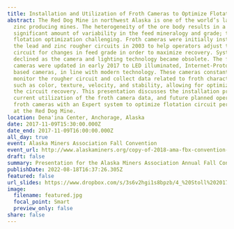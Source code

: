 ```yaml
---
title: Installation and Utilization of Froth Cameras to Optimize Flotation Performance
abstract: The Red Dog Mine in northwest Alaska is one of the world’s largest
  zinc producing mines. The heterogeneity of the ore body results in a
  significant amount of variability in the feed mineralogy and grade; this makes
  flotation optimization challenging. Froth cameras were initially installed in
  the lead and zinc rougher circuits in 2003 to help operators adjust the
  circuit for changes in feed grade in order to maximize recovery. System use
  declined as the camera and lighting technology became obsolete. The froth
  cameras were updated in early 2017 to LED illuminated, Internet-Protocol (IP)
  based cameras, in line with modern technology. These cameras constantly
  monitor the rougher circuit and collect data related to froth characteristics,
  such as color, texture, velocity, and stability, allowing for optimization of
  the circuit recovery. This presentation discusses the installation process,
  current utilization of the froth camera data, and future planned operation of
  froth cameras with an Expert system to optimize flotation circuit performance
  at the Red Dog Mine.
location: Dena'ina Center, Anchorage, Alaska
date: 2017-11-09T15:30:00.000Z
date_end: 2017-11-09T16:00:00.000Z
all_day: true
event: Alaska Miners Association Fall Convention
event_url: http://www.alaskaminers.org/copy-of-2018-ama-fbx-convention-pre-3
draft: false
summary: Presentation for the Alaska Miners Association Annual Fall Convention.
publishDate: 2022-08-18T16:37:26.305Z
featured: false
url_slides: https://www.dropbox.com/s/3s6v2hgi1s8bpzb/4_%20Stoll%202017%20AMA%20VisioFroth_Final%20%28Read-Only%29.pdf?dl=0
image:
  filename: featured.jpg
  focal_point: Smart
  preview_only: false
share: false
---
```

